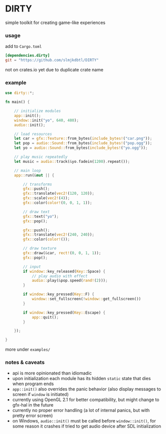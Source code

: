 # DIRTY
simple toolkit for creating game-like experiences

### usage
add to `Cargo.toml`
```toml
[dependencies.dirty]
git = "https://github.com/slmjkdbtl/DIRTY"
```
not on crates.io yet due to duplicate crate name

### example
```rust
use dirty::*;

fn main() {

	// initialize modules
	app::init();
	window::init("yo", 640, 480);
	audio::init();

	// load resources
	let car = gfx::Texture::from_bytes(include_bytes!("car.png"));
	let pop = audio::Sound::from_bytes(include_bytes!("pop.ogg"));
	let yo = audio::Sound::from_bytes(include_bytes!("yo.ogg"));

	// play music repeatedly
	let music = audio::track(&yo.fadein(1200).repeat());

	// main loop
	app::run(&mut || {

		// transforms
		gfx::push();
		gfx::translate(vec2!(120, 120));
		gfx::scale(vec2!(4));
		gfx::color(color!(0, 0, 1, 1));

		// draw text
		gfx::text("yo");
		gfx::pop();

		gfx::push();
		gfx::translate(vec2!(240, 240));
		gfx::color(color!());

		// draw texture
		gfx::draw(&car, rect!(0, 0, 1, 1));
		gfx::pop();

		// input
		if window::key_released(Key::Space) {
			// play audio with effect
			audio::play(&pop.speed(rand!(2)));
		}

		if window::key_pressed(Key::F) {
			window::set_fullscreen(!window::get_fullscreen())
		}

		if window::key_pressed(Key::Escape) {
			app::quit();
		}

	});

}
```
more under `examples/`

### notes & caveats

- api is more opinionated than idiomadic
- upon initialization each module has its hidden `static` state that dies when program ends
- `app::init()` also overrides the panic behavior (also display messages to screen if `window` is initiated)
- currently using OpenGL 2.1 for better compatibility, but might change to gfx-hal in the future
- currently no proper error handling (a lot of internal panics, but with pretty error screen)
- on Windows, `audio::init()` must be called before `window::init()`, for some reason it crashes if tried to get audio device after SDL initialization

